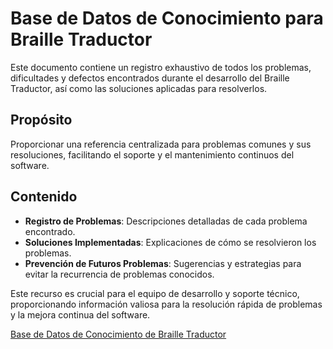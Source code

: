 # Base de Datos de Conocimiento para Braille Traductor

Este documento contiene un registro exhaustivo de todos los problemas, dificultades y defectos encontrados durante el desarrollo del Braille Traductor, así como las soluciones aplicadas para resolverlos.

## Propósito
Proporcionar una referencia centralizada para problemas comunes y sus resoluciones, facilitando el soporte y el mantenimiento continuos del software.

## Contenido
- **Registro de Problemas**: Descripciones detalladas de cada problema encontrado.
- **Soluciones Implementadas**: Explicaciones de cómo se resolvieron los problemas.
- **Prevención de Futuros Problemas**: Sugerencias y estrategias para evitar la recurrencia de problemas conocidos.

Este recurso es crucial para el equipo de desarrollo y soporte técnico, proporcionando información valiosa para la resolución rápida de problemas y la mejora continua del software.

[Base de Datos de Conocimiento de Braille Traductor](https://santiagobejarano.flowlu.com/hc/1)
